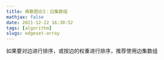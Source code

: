 ```yaml
---
title: 离散图论3：边集数组
mathjax: false
date: 2021-12-22 16:30:52
tags: [algorithm]
slugs: edgeset-array
---
```


如果要对边进行排序，或按边的权重进行排序，推荐使用边集数组

